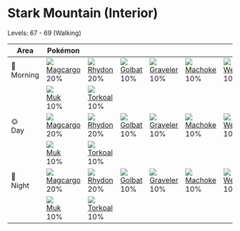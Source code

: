 # Stark Mountain (Interior)
Levels: 67 - 69 (Walking)

Area         | Pokémon                         | &nbsp;                         | &nbsp;                        | &nbsp;                          | &nbsp;                         | &nbsp;                         | 
---          | ---                             | ---                            | ---                           | ---                             | ---                            | ---                            | 
🌅<br>Morning | ![][219]<br> [Magcargo]<br> 20% | ![][112]<br> [Rhydon]<br> 20%  | ![][042]<br> [Golbat]<br> 10% | ![][075]<br> [Graveler]<br> 10% | ![][067]<br> [Machoke]<br> 10% | ![][110]<br> [Weezing]<br> 10% | 
&nbsp;       | ![][089]<br> [Muk]<br> 10%      | ![][324]<br> [Torkoal]<br> 10% | &nbsp;                        | &nbsp;                          | &nbsp;                         | &nbsp;                         | 
🌞<br>Day     | ![][219]<br> [Magcargo]<br> 20% | ![][112]<br> [Rhydon]<br> 20%  | ![][042]<br> [Golbat]<br> 10% | ![][075]<br> [Graveler]<br> 10% | ![][067]<br> [Machoke]<br> 10% | ![][110]<br> [Weezing]<br> 10% | 
&nbsp;       | ![][089]<br> [Muk]<br> 10%      | ![][324]<br> [Torkoal]<br> 10% | &nbsp;                        | &nbsp;                          | &nbsp;                         | &nbsp;                         | 
🌙<br>Night   | ![][219]<br> [Magcargo]<br> 20% | ![][112]<br> [Rhydon]<br> 20%  | ![][042]<br> [Golbat]<br> 10% | ![][075]<br> [Graveler]<br> 10% | ![][067]<br> [Machoke]<br> 10% | ![][110]<br> [Weezing]<br> 10% | 
&nbsp;       | ![][089]<br> [Muk]<br> 10%      | ![][324]<br> [Torkoal]<br> 10% | &nbsp;                        | &nbsp;                          | &nbsp;                         | &nbsp;                         | 

[Golbat]: ../../pokemon_changes/042/
[Machoke]: ../../pokemon_changes/067/
[Graveler]: ../../pokemon_changes/075/
[Muk]: ../../pokemon_changes/089/
[Weezing]: ../../pokemon_changes/110/
[Rhydon]: ../../pokemon_changes/112/
[Magcargo]: ../../pokemon_changes/219/
[Torkoal]: ../../pokemon_changes/324/
[042]: ../img/pokemon/042.png
[067]: ../img/pokemon/067.png
[075]: ../img/pokemon/075.png
[089]: ../img/pokemon/089.png
[110]: ../img/pokemon/110.png
[112]: ../img/pokemon/112.png
[219]: ../img/pokemon/219.png
[324]: ../img/pokemon/324.png
